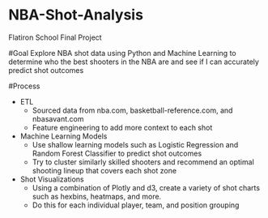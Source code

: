# NBA-Shot-Analysis
Flatiron School Final Project


#Goal
Explore NBA shot data using Python and Machine Learning to determine who the best shooters in the NBA are and see if I can accurately predict shot outcomes

#Process
 - ETL
    - Sourced data from nba.com, basketball-reference.com, and nbasavant.com
    - Feature engineering to add more context to each shot
 - Machine Learning Models
    - Use shallow learning models such as Logistic Regression and Random Forest Classifier to predict shot outcomes
    - Try to cluster similarly skilled shooters and recommend an optimal shooting lineup that covers each shot zone
 - Shot Visualizations
    - Using a combination of Plotly and d3, create a variety of shot charts such as hexbins, heatmaps, and more.
    - Do this for each individual player, team, and position grouping
